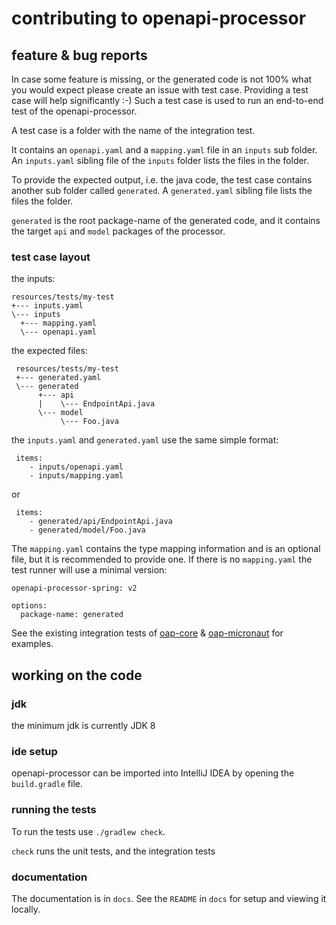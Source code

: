 # contributing to openapi-processor

## feature & bug reports

In case some feature is missing, or the generated code is not 100% what you would expect please create an issue with test case. Providing a test case will help significantly :-) Such a test case is used to run an end-to-end test of the openapi-processor. 

A test case is a folder with the name of the integration test.

It contains an `openapi.yaml` and  a `mapping.yaml` file in an `inputs` sub folder. An `inputs.yaml` sibling file of the `inputs` folder lists the files in the folder.

To provide the expected output, i.e. the java code, the test case contains another sub folder called `generated`. A `generated.yaml` sibling file lists the files the folder.

`generated` is the root package-name of the generated code, and it contains the target `api` and `model` packages of the processor.

### test case layout

the inputs:

```
resources/tests/my-test
+--- inputs.yaml
\--- inputs
  +--- mapping.yaml
  \--- openapi.yaml
```

the expected files:

```
 resources/tests/my-test
 +--- generated.yaml
 \--- generated
      +--- api
      |    \--- EndpointApi.java
      \--- model
           \--- Foo.java
```

the `inputs.yaml` and `generated.yaml` use the same simple format:

```
 items:
    - inputs/openapi.yaml
    - inputs/mapping.yaml
```

or

```
 items:
    - generated/api/EndpointApi.java
    - generated/model/Foo.java
```

The `mapping.yaml` contains the type mapping information and is an optional file, but it is recommended to provide one. If there is no `mapping.yaml` the test runner will use a minimal version: 

```aml
openapi-processor-spring: v2

options:
  package-name: generated
```

See the existing integration tests of [oap-core][oap-core-int-resources] & [oap-micronaut][oap-mn-int-resources] for examples.

## working on the code

### jdk

the minimum jdk is currently JDK 8

### ide setup

openapi-processor can be imported into IntelliJ IDEA by opening the `build.gradle` file.
 
### running the tests

To run the tests use `./gradlew check`. 

`check` runs the unit tests, and the integration tests  

### documentation

The documentation is in `docs`. See the `README` in `docs` for setup and viewing it locally.

[oap-core-int-resources]: https://github.com/hauner/openapi-processor-core/tree/master/src/testInt/resources
[oap-mn-int-resources]: https://github.com/hauner/openapi-processor-micronaut/tree/master/src/testInt/resources
